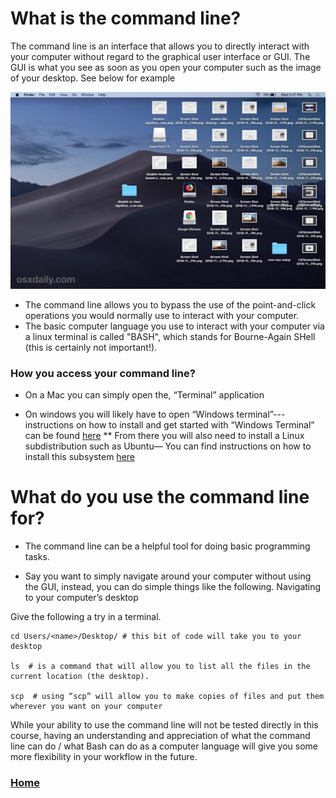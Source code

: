 # What is the command line?

The command line is an interface that allows you to directly interact with your computer without regard to the graphical user interface or GUI. The GUI is what you see as soon as you open your computer such as the image of your desktop. See below for example

<img src=" gui_screenshot.png" class="inline"/>

* The command line allows you to bypass the use of the point-and-click operations you would normally use to interact with your computer.
* The basic computer language you use to interact with your computer via a linux terminal is called "BASH", which stands for Bourne-Again SHell (this is certainly not important!). 

### How you access your command line?

* On a Mac you can simply open the, “Terminal” application

* On windows you will likely have to open “Windows terminal”---instructions on how to install and get started with “Windows Terminal” can be found [here](https://docs.microsoft.com/en-us/windows/terminal/install)
** From there you will also need to install a Linux subdistribution such as Ubuntu— You can find instructions on how to install this subsystem [here](https://docs.microsoft.com/en-us/windows/wsl/about)

# What do you use the command line for?

* The command line can be a helpful tool for doing basic programming tasks.

* Say you want to simply navigate around your computer without using the GUI, instead, you can do simple things like the following. Navigating to your computer’s desktop


Give the following a try in a terminal.
```
cd Users/<name>/Desktop/ # this bit of code will take you to your desktop

ls  # is a command that will allow you to list all the files in the current location (the desktop).

scp  # using “scp” will allow you to make copies of files and put them wherever you want on your computer
```


While your ability to use the command line will not be tested directly in this course, having an understanding and appreciation of what the command line can do / what Bash can do as a computer language will give you some more flexibility in your workflow in the future. 



### [Home](https://bdeck8317.github.io/compPsy.github.io/)